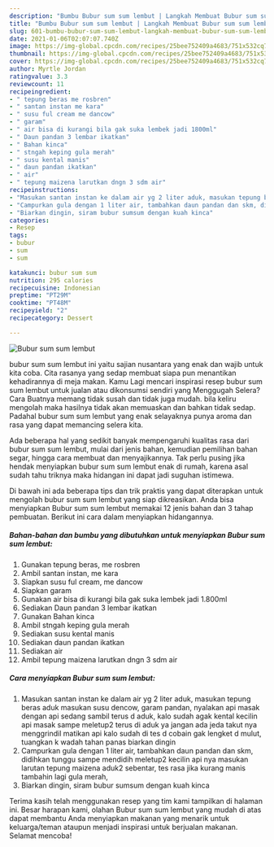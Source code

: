 ```yaml
---
description: "Bumbu Bubur sum sum lembut | Langkah Membuat Bubur sum sum lembut Yang Mudah Dan Praktis"
title: "Bumbu Bubur sum sum lembut | Langkah Membuat Bubur sum sum lembut Yang Mudah Dan Praktis"
slug: 601-bumbu-bubur-sum-sum-lembut-langkah-membuat-bubur-sum-sum-lembut-yang-mudah-dan-praktis
date: 2021-01-06T02:07:07.740Z
image: https://img-global.cpcdn.com/recipes/25bee752409a4683/751x532cq70/bubur-sum-sum-lembut-foto-resep-utama.jpg
thumbnail: https://img-global.cpcdn.com/recipes/25bee752409a4683/751x532cq70/bubur-sum-sum-lembut-foto-resep-utama.jpg
cover: https://img-global.cpcdn.com/recipes/25bee752409a4683/751x532cq70/bubur-sum-sum-lembut-foto-resep-utama.jpg
author: Myrtle Jordan
ratingvalue: 3.3
reviewcount: 11
recipeingredient:
- " tepung beras me rosbren"
- " santan instan me kara"
- " susu ful cream me dancow"
- " garam"
- " air bisa di kurangi bila gak suka lembek jadi 1800ml"
- " Daun pandan 3 lembar ikatkan"
- " Bahan kinca"
- " stngah keping gula merah"
- " susu kental manis"
- " daun pandan ikatkan"
- " air"
- " tepung maizena larutkan dngn 3 sdm air"
recipeinstructions:
- "Masukan santan instan ke dalam air yg 2 liter aduk, masukan tepung beras aduk masukan susu dencow, garam pandan, nyalakan api masak dengan api sedang sambil terus d aduk, kalo sudah agak kental kecilin api masak sampe meletup2 terus di aduk ya jangan ada jeda takut nya menggrindil matikan api kalo sudah di tes d cobain gak lengket d mulut, tuangkan k wadah tahan panas biarkan dingin"
- "Campurkan gula dengan 1 liter air, tambahkan daun pandan dan skm, didihkan tunggu sampe mendidih meletup2 kecilin api nya masukan larutan tepung maizena aduk2 sebentar, tes rasa jika kurang manis tambahin lagi gula merah,"
- "Biarkan dingin, siram bubur sumsum dengan kuah kinca"
categories:
- Resep
tags:
- bubur
- sum
- sum

katakunci: bubur sum sum 
nutrition: 295 calories
recipecuisine: Indonesian
preptime: "PT29M"
cooktime: "PT48M"
recipeyield: "2"
recipecategory: Dessert

---
```



![Bubur sum sum lembut](https://img-global.cpcdn.com/recipes/25bee752409a4683/751x532cq70/bubur-sum-sum-lembut-foto-resep-utama.jpg)


bubur sum sum lembut ini yaitu sajian nusantara yang enak dan wajib untuk kita coba. Cita rasanya yang sedap membuat siapa pun menantikan kehadirannya di meja makan.
Kamu Lagi mencari inspirasi resep bubur sum sum lembut untuk jualan atau dikonsumsi sendiri yang Menggugah Selera? Cara Buatnya memang tidak susah dan tidak juga mudah. bila keliru mengolah maka hasilnya tidak akan memuaskan dan bahkan tidak sedap. Padahal bubur sum sum lembut yang enak selayaknya punya aroma dan rasa yang dapat memancing selera kita.

Ada beberapa hal yang sedikit banyak mempengaruhi kualitas rasa dari bubur sum sum lembut, mulai dari jenis bahan, kemudian pemilihan bahan segar, hingga cara membuat dan menyajikannya. Tak perlu pusing jika hendak menyiapkan bubur sum sum lembut enak di rumah, karena asal sudah tahu triknya maka hidangan ini dapat jadi suguhan istimewa.




Di bawah ini ada beberapa tips dan trik praktis yang dapat diterapkan untuk mengolah bubur sum sum lembut yang siap dikreasikan. Anda bisa menyiapkan Bubur sum sum lembut memakai 12 jenis bahan dan 3 tahap pembuatan. Berikut ini cara dalam menyiapkan hidangannya.

<!--inarticleads1-->

##### Bahan-bahan dan bumbu yang dibutuhkan untuk menyiapkan Bubur sum sum lembut:

1. Gunakan  tepung beras, me rosbren
1. Ambil  santan instan, me kara
1. Siapkan  susu ful cream, me dancow
1. Siapkan  garam
1. Gunakan  air bisa di kurangi bila gak suka lembek jadi 1.800ml
1. Sediakan  Daun pandan 3 lembar ikatkan
1. Gunakan  Bahan kinca
1. Ambil  stngah keping gula merah
1. Sediakan  susu kental manis
1. Sediakan  daun pandan ikatkan
1. Sediakan  air
1. Ambil  tepung maizena larutkan dngn 3 sdm air




<!--inarticleads2-->

##### Cara menyiapkan Bubur sum sum lembut:

1. Masukan santan instan ke dalam air yg 2 liter aduk, masukan tepung beras aduk masukan susu dencow, garam pandan, nyalakan api masak dengan api sedang sambil terus d aduk, kalo sudah agak kental kecilin api masak sampe meletup2 terus di aduk ya jangan ada jeda takut nya menggrindil matikan api kalo sudah di tes d cobain gak lengket d mulut, tuangkan k wadah tahan panas biarkan dingin
1. Campurkan gula dengan 1 liter air, tambahkan daun pandan dan skm, didihkan tunggu sampe mendidih meletup2 kecilin api nya masukan larutan tepung maizena aduk2 sebentar, tes rasa jika kurang manis tambahin lagi gula merah,
1. Biarkan dingin, siram bubur sumsum dengan kuah kinca




Terima kasih telah menggunakan resep yang tim kami tampilkan di halaman ini. Besar harapan kami, olahan Bubur sum sum lembut yang mudah di atas dapat membantu Anda menyiapkan makanan yang menarik untuk keluarga/teman ataupun menjadi inspirasi untuk berjualan makanan. Selamat mencoba!
